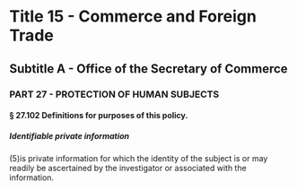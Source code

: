 
# Title 15 - Commerce and Foreign Trade
## Subtitle A - Office of the Secretary of Commerce
### PART 27 - PROTECTION OF HUMAN SUBJECTS
#### § 27.102 Definitions for purposes of this policy.
##### Identifiable private information

(5)is private information for which the identity of the subject is or may readily be ascertained by the investigator or associated with the information.
